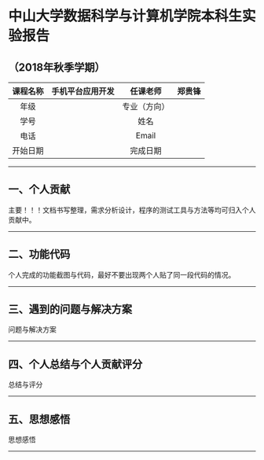 ﻿# 中山大学数据科学与计算机学院本科生实验报告
## （2018年秋季学期）
| 课程名称 | 手机平台应用开发 | 任课老师 | 郑贵锋 |
| :------------: | :-------------: | :------------: | :-------------: |
| 年级 |  | 专业（方向） |  |
| 学号 |  | 姓名 |  |
| 电话 |  | Email |  |
| 开始日期 |  | 完成日期 ||

---

## **一、个人贡献**

主要！！！文档书写整理，需求分析设计，程序的测试工具与方法等均可归入个人贡献中。

---

## 二、功能代码

个人完成的功能截图与代码，最好不要出现两个人贴了同一段代码的情况。

---

## 三、遇到的问题与解决方案

问题与解决方案

---

## 四、个人总结与个人贡献评分

总结与评分

---

## 五、思想感悟

思想感悟

---



